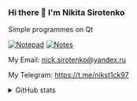 ### Hi there 👋 I'm Nikita Sirotenko

Simple programmes on Qt

[![Notepad](https://github-readme-stats.vercel.app/api/pin/?username=sirotenkodev&repo=Notepad)](https://github.com/sirotenkodev/Notepad)   [![Notes](https://github-readme-stats.vercel.app/api/pin/?username=sirotenkodev&repo=Notes)](https://github.com/sirotenkodev/Notes)

My Email: nick.sirotenko@yandex.ru

My Telegram: https://t.me/nikst1ck97

<details>
<summary>GitHub stats</summary>
  <img src="https://github-readme-stats.vercel.app/api/top-langs/?username=sirotenkodev" />
  <img src="https://github-readme-stats.vercel.app/api?username=sirotenkodev&count_private=true&show_icons=true" />
</details>
